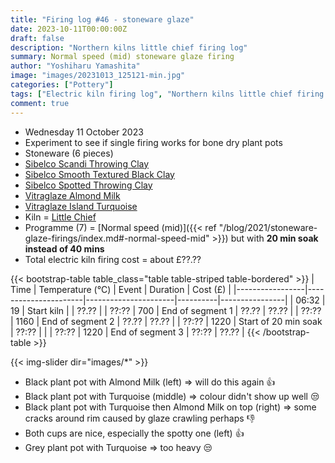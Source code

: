 ```yaml
---
title: "Firing log #46 - stoneware glaze"
date: 2023-10-11T00:00:00Z
draft: false
description: "Northern kilns little chief firing log"
summary: Normal speed (mid) stoneware glaze firing
author: "Yoshiharu Yamashita"
image: "images/20231013_125121-min.jpg"
categories: ["Pottery"]
tags: ["Electric kiln firing log", "Northern kilns little chief firing log", "Firing log", "Stoneware glaze firing", "Experiment"]
comment: true
---
```


- Wednesday 11 October 2023
- Experiment to see if single firing works for bone dry plant pots
- Stoneware (6 pieces)
- [Sibelco Scandi Throwing Clay](https://www.hot-clay.com/sibelce-scandi-throwing.html)
- [Sibelco Smooth Textured Black Clay](https://www.hot-clay.com/sibelco-smooth-textured-black.html)
- [Sibelco Spotted Throwing Clay](https://www.hot-clay.com/sibelco-spotted-throwing.html)
- [Vitraglaze Almond Milk](https://www.hot-clay.com/vitraglaze-stoneware-glaze-almond-milk.html)
- [Vitraglaze Island Turquoise](https://www.hot-clay.com/catalog/product/view/id/5553/s/vitraglaze-stoneware-glaze-island-turquoise/category/364/)
- Kiln = [Little Chief](https://northernkilns.com/products/little-chief)
- Programme (7) = [Normal speed (mid)]({{< ref "/blog/2021/stoneware-glaze-firings/index.md#-normal-speed-mid" >}}) but with **20 min soak instead of 40 mins**
- Total electric kiln firing cost = about &pound;??.??

{{< bootstrap-table table_class="table table-striped table-bordered" >}}
| Time            | Temperature (&deg;C) | Event                | Duration | Cost (&pound;) |
|-----------------|----------------------|----------------------|----------|----------------|
| 06:32           | 19                   | Start kiln           |          | ??.??          |
| ??:??           | 700                  | End of segment 1     | ??.??    | ??.??          |
| ??:??           | 1160                 | End of segment 2     | ??.??    | ??.??          |
| ??:??           | 1220                 | Start of 20 min soak | ??:??    |                |
| ??:??           | 1220                 | End of segment 3     | ??:??    | ??.??          |
{{< /bootstrap-table >}}

{{< img-slider dir="images/*" >}}

- Black plant pot with Almond Milk (left) => will do this again :thumbsup:
- Black plant pot with Turquoise (middle) => colour didn't show up well :unamused:
- Black plant pot with Turquoise then Almond Milk on top (right) => some cracks around rim caused by glaze crawling perhaps :thumbsdown:
- Both cups are nice, especially the spotty one (left) :thumbsup:
- Grey plant pot with Turquoise => too heavy :unamused: